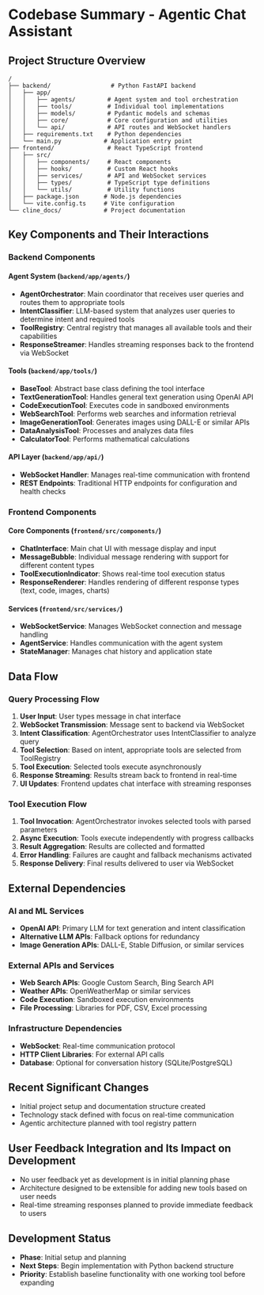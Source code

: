 # Codebase Summary - Agentic Chat Assistant

## Project Structure Overview

```
/
├── backend/                 # Python FastAPI backend
│   ├── app/
│   │   ├── agents/         # Agent system and tool orchestration
│   │   ├── tools/          # Individual tool implementations
│   │   ├── models/         # Pydantic models and schemas
│   │   ├── core/           # Core configuration and utilities
│   │   └── api/            # API routes and WebSocket handlers
│   ├── requirements.txt    # Python dependencies
│   └── main.py            # Application entry point
├── frontend/               # React TypeScript frontend
│   ├── src/
│   │   ├── components/     # React components
│   │   ├── hooks/          # Custom React hooks
│   │   ├── services/       # API and WebSocket services
│   │   ├── types/          # TypeScript type definitions
│   │   └── utils/          # Utility functions
│   ├── package.json       # Node.js dependencies
│   └── vite.config.ts     # Vite configuration
└── cline_docs/            # Project documentation
```

## Key Components and Their Interactions

### Backend Components

#### Agent System (`backend/app/agents/`)
- **AgentOrchestrator**: Main coordinator that receives user queries and routes them to appropriate tools
- **IntentClassifier**: LLM-based system that analyzes user queries to determine intent and required tools
- **ToolRegistry**: Central registry that manages all available tools and their capabilities
- **ResponseStreamer**: Handles streaming responses back to the frontend via WebSocket

#### Tools (`backend/app/tools/`)
- **BaseTool**: Abstract base class defining the tool interface
- **TextGenerationTool**: Handles general text generation using OpenAI API
- **CodeExecutionTool**: Executes code in sandboxed environments
- **WebSearchTool**: Performs web searches and information retrieval
- **ImageGenerationTool**: Generates images using DALL-E or similar APIs
- **DataAnalysisTool**: Processes and analyzes data files
- **CalculatorTool**: Performs mathematical calculations

#### API Layer (`backend/app/api/`)
- **WebSocket Handler**: Manages real-time communication with frontend
- **REST Endpoints**: Traditional HTTP endpoints for configuration and health checks

### Frontend Components

#### Core Components (`frontend/src/components/`)
- **ChatInterface**: Main chat UI with message display and input
- **MessageBubble**: Individual message rendering with support for different content types
- **ToolExecutionIndicator**: Shows real-time tool execution status
- **ResponseRenderer**: Handles rendering of different response types (text, code, images, charts)

#### Services (`frontend/src/services/`)
- **WebSocketService**: Manages WebSocket connection and message handling
- **AgentService**: Handles communication with the agent system
- **StateManager**: Manages chat history and application state

## Data Flow

### Query Processing Flow
1. **User Input**: User types message in chat interface
2. **WebSocket Transmission**: Message sent to backend via WebSocket
3. **Intent Classification**: AgentOrchestrator uses IntentClassifier to analyze query
4. **Tool Selection**: Based on intent, appropriate tools are selected from ToolRegistry
5. **Tool Execution**: Selected tools execute asynchronously
6. **Response Streaming**: Results stream back to frontend in real-time
7. **UI Updates**: Frontend updates chat interface with streaming responses

### Tool Execution Flow
1. **Tool Invocation**: AgentOrchestrator invokes selected tools with parsed parameters
2. **Async Execution**: Tools execute independently with progress callbacks
3. **Result Aggregation**: Results are collected and formatted
4. **Error Handling**: Failures are caught and fallback mechanisms activated
5. **Response Delivery**: Final results delivered to user via WebSocket

## External Dependencies

### AI and ML Services
- **OpenAI API**: Primary LLM for text generation and intent classification
- **Alternative LLM APIs**: Fallback options for redundancy
- **Image Generation APIs**: DALL-E, Stable Diffusion, or similar services

### External APIs and Services
- **Web Search APIs**: Google Custom Search, Bing Search API
- **Weather APIs**: OpenWeatherMap or similar services
- **Code Execution**: Sandboxed execution environments
- **File Processing**: Libraries for PDF, CSV, Excel processing

### Infrastructure Dependencies
- **WebSocket**: Real-time communication protocol
- **HTTP Client Libraries**: For external API calls
- **Database**: Optional for conversation history (SQLite/PostgreSQL)

## Recent Significant Changes
- Initial project setup and documentation structure created
- Technology stack defined with focus on real-time communication
- Agentic architecture planned with tool registry pattern

## User Feedback Integration and Its Impact on Development
- No user feedback yet as development is in initial planning phase
- Architecture designed to be extensible for adding new tools based on user needs
- Real-time streaming responses planned to provide immediate feedback to users

## Development Status
- **Phase**: Initial setup and planning
- **Next Steps**: Begin implementation with Python backend structure
- **Priority**: Establish baseline functionality with one working tool before expanding
